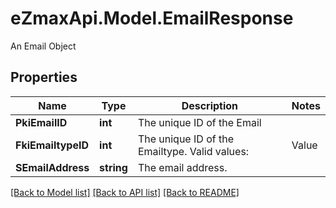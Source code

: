 # eZmaxApi.Model.EmailResponse
An Email Object

## Properties

Name | Type | Description | Notes
------------ | ------------- | ------------- | -------------
**PkiEmailID** | **int** | The unique ID of the Email | 
**FkiEmailtypeID** | **int** | The unique ID of the Emailtype.  Valid values:  |Value|Description| |-|-| |1|Office| |2|Home| | 
**SEmailAddress** | **string** | The email address. | 

[[Back to Model list]](../README.md#documentation-for-models) [[Back to API list]](../README.md#documentation-for-api-endpoints) [[Back to README]](../README.md)

